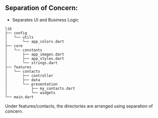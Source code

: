 ## Separation of Concern:
- Separates UI and Business Logic
```
lib
├── config
│   └── utils
│       └── app_colors.dart
├── core
│   └── constants
│       ├── app_images.dart
│       ├── app_styles.dart
│       └── strings.dart
├── features
│   └── contacts
│       ├── controller
│       ├── data
│       └── presentation
│           ├── my_contacts.dart
│           └── widgets
└── main.dart
```

Under features/contacts, the directories are arranged using separation of concern.